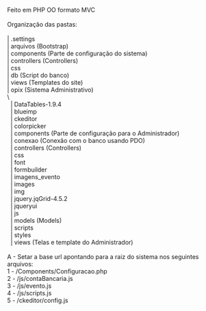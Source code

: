 Feito em PHP OO formato MVC<br />
<br />
Organização das pastas:<br />
<br />
| .settings	<br />
| arquivos	(Bootstrap)<br />
| components (Parte de configuração do sistema)<br />
| controllers (Controllers)<br />
| css<br />	
| db (Script do banco)<br />
| views (Templates do site)<br />
| opix (Sistema Administrativo)<br />
\ <br />
&nbsp;  | DataTables-1.9.4<br />
&nbsp;  | blueimp<br />
&nbsp;  | ckeditor<br />
&nbsp;  | colorpicker<br />
&nbsp;  | components (Parte de configuração para o Administrador)<br />
&nbsp;  | conexao	(Conexão com o banco usando PDO)<br />
&nbsp;  | controllers (Controllers)<br />
&nbsp;  | css<br />
&nbsp;  | font<br />
&nbsp;  | formbuilder<br />
&nbsp;  | imagens_evento<br />
&nbsp;  | images<br />
&nbsp;  | img<br />
&nbsp;  | jquery.jqGrid-4.5.2<br />
&nbsp;  | jqueryui<br />
&nbsp;  | js<br />
&nbsp;  | models (Models)<br />
&nbsp;  | scripts<br />
&nbsp;  | styles<br />
&nbsp;  | views (Telas e template do Administrador)<br />
<br />
A - Setar a base url apontando para a raiz do sistema nos seguintes arquivos:
<br />
1 - /Components/Configuracao.php<br />
2 - /js/contaBancaria.js<br />
3 - /js/evento.js<br />
4 - /js/scripts.js<br />
5 - /ckeditor/config.js<br />

